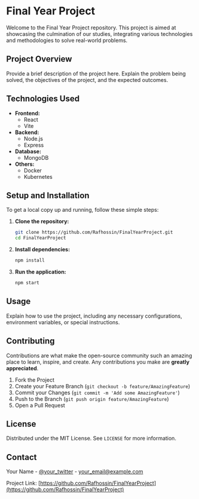 # Final Year Project

Welcome to the Final Year Project repository. This project is aimed at showcasing the culmination of our studies, integrating various technologies and methodologies to solve real-world problems.

## Project Overview

Provide a brief description of the project here. Explain the problem being solved, the objectives of the project, and the expected outcomes.

## Technologies Used

- **Frontend:**
  - React
  - Vite
- **Backend:**
  - Node.js
  - Express
- **Database:**
  - MongoDB
- **Others:**
  - Docker
  - Kubernetes

## Setup and Installation

To get a local copy up and running, follow these simple steps:

1. **Clone the repository:**
   ```bash
   git clone https://github.com/Rafhossin/FinalYearProject.git
   cd FinalYearProject
   ```

2. **Install dependencies:**
   ```bash
   npm install
   ```

3. **Run the application:**
   ```bash
   npm start
   ```

## Usage

Explain how to use the project, including any necessary configurations, environment variables, or special instructions.

## Contributing

Contributions are what make the open-source community such an amazing place to learn, inspire, and create. Any contributions you make are **greatly appreciated**.

1. Fork the Project
2. Create your Feature Branch (`git checkout -b feature/AmazingFeature`)
3. Commit your Changes (`git commit -m 'Add some AmazingFeature'`)
4. Push to the Branch (`git push origin feature/AmazingFeature`)
5. Open a Pull Request

## License

Distributed under the MIT License. See `LICENSE` for more information.

## Contact

Your Name - [@your_twitter](https://twitter.com/your_twitter) - your_email@example.com

Project Link: [https://github.com/Rafhossin/FinalYearProject](https://github.com/Rafhossin/FinalYearProject)
